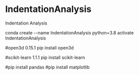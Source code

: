 # IndentationAnalysis
Indentation Analysis

conda create --name IndentationAnalysis python=3.8
activate IndentationAnalysis

#open3d                    0.15.1
pip install open3d

#scikit-learn              1.1.1
pip install scikit-learn

#pip install pandas
#pip install matplotlib